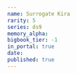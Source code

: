```yaml
---
name: Surrogate Kira
rarity: 5
series: ds9
memory_alpha:
bigbook_tier: -1
in_portal: true
date:
published: true
---
```



